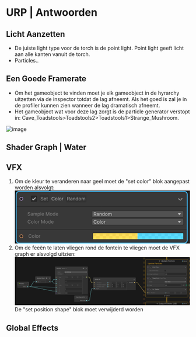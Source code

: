 # URP | Antwoorden

## Licht Aanzetten

-	De juiste light type voor de torch is de point light. Point light geeft licht aan alle kanten vanuit de torch.
-	Particles..


## Een Goede Framerate
-	Om het gameobject te vinden moet je elk gameobject in de hyrarchy uitzetten via de inspector totdat de lag afneemt. Als het goed is zal je in de profiler kunnen zien wanneer de lag dramatisch afneemt. 
-	Het gameobject wat voor deze lag zorgt is de particle generator verstopt in: Cave_Toadstools>Toadstools2>Toadstools1>Strange_Mushroom. 

![image](https://github.com/user-attachments/assets/2817109b-df30-45cc-b094-e1bcac8894c4)

## Shader Graph | Water

## VFX
1. Om de kleur te veranderen naar geel moet de "set color" blok aangepast worden alsvolgt:
![Color image](images/Color%20Image.png)
2. Om de feeën te laten vliegen rond de fontein te vliegen moet de VFX graph er alsvolgd uitzien:
![flying image](images/VFXGraph.png)
De "set position shape" blok moet verwijderd worden 
## Global Effects
